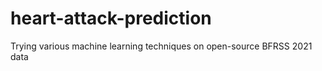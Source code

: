 # heart-attack-prediction
Trying various machine learning techniques on open-source BFRSS 2021 data 
